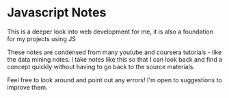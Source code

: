# Javascript Notes
This is a deeper look into web development for me, it is also a foundation for my projects using JS

These notes are condensed from many youtube and coursera tutorials - like the data mining notes. 
I take notes like this so that I can look back and find a concept quickly without having to go back to the source materials.

Feel free to look around and point out any errors! I'm open to suggestions to improve them.

